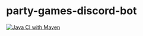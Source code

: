 # party-games-discord-bot

[![Java CI with Maven](https://github.com/oprokipchuk/party-games-discord-bot/actions/workflows/maven.yml/badge.svg?branch=master)](https://github.com/oprokipchuk/party-games-discord-bot/actions/workflows/maven.yml)
